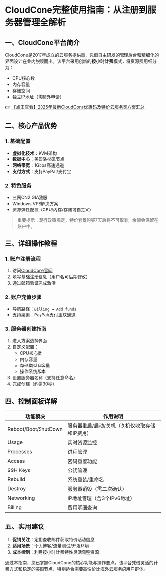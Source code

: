 # CloudCone完整使用指南：从注册到服务器管理全解析

## 一、CloudCone平台简介

CloudCone是2017年成立的云服务提供商，凭借自主研发的管理后台和精细化的界面设计在业内脱颖而出。该平台采用创新的**按小时计费**模式，将资源费用细分为：
- CPU核心数
- 内存容量
- 存储空间
- 独立IP地址（需额外申请）

👉 [【点击查看】2025年最新CloudCone优惠码及特价云服务器方案汇总](https://bit.ly/Cloudcone)

## 二、核心产品优势

### 1. 基础配置
- **虚拟化技术**：KVM架构
- **数据中心**：美国洛杉矶节点
- **网络带宽**：1Gbps高速通道
- **支付方式**：支持PayPal/支付宝

### 2. 特色服务
- 三网CN2 GIA独服
- Windows VPS解决方案
- 资源弹性配置（CPU/内存/存储可自定义）

> 重要提示：现行政策规定，特价套餐购买7天后将不可取消，余额会保留在账户中。

## 三、详细操作教程

### 1. 账户注册流程
1. 访问[CloudCone官网](https://bit.ly/Cloudcone)
2. 填写基础注册信息（用户名可后期修改）
3. 通过邮箱验证完成激活

### 2. 账户充值步骤
- 导航路径：`Billing → Add funds`
- 支持渠道：PayPal/支付宝双通道

### 3. 服务器创建指南
1. 进入方案选择界面
2. 自定义配置：
   - CPU核心数
   - 内存容量
   - 存储类型及容量
   - 操作系统版本
3. 设置服务器名称（支持任意命名）
4. 完成创建（约需30秒）

## 四、控制面板详解

功能模块 | 作用说明
---|---
Reboot/Boot/ShutDown | 服务器重启/启动/关机（关机仅收取存储和IP费用）
Usage | 实时资源监控
Processes | 进程管理
Access | 密码重置功能
SSH Keys | 公钥管理
Rebuild | 系统重装/重命名
Destroy | 服务器销毁（需二次确认）
Networking | IP地址管理（含3个IPv6地址）
Billing | 费用明细查询

## 五、实用建议

1. **促销关注**：定期查收邮件获取特价活动信息
2. **适用场景**：个人博客/流量测试/开发环境
3. **成本控制**：利用按小时计费特性灵活调整资源

通过本指南，您已掌握CloudCone的核心功能与操作要点。该平台凭借灵活的计费方式和稳定的美国节点，特别适合需要高性价比海外云服务的用户群体。